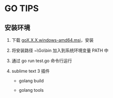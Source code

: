 GO TIPS
========

安装环境
---------

1. 下载 [goX.X.X.windows-amd64.msi](https://golang.org/dl/)，安装

2. 将安装路径 ~\Go\bin 加入到系统环境变量 PATH 中

3. 通过 go run test.go 命令行运行

4. sublime text 3 插件

    - golang build

    - golang tools
